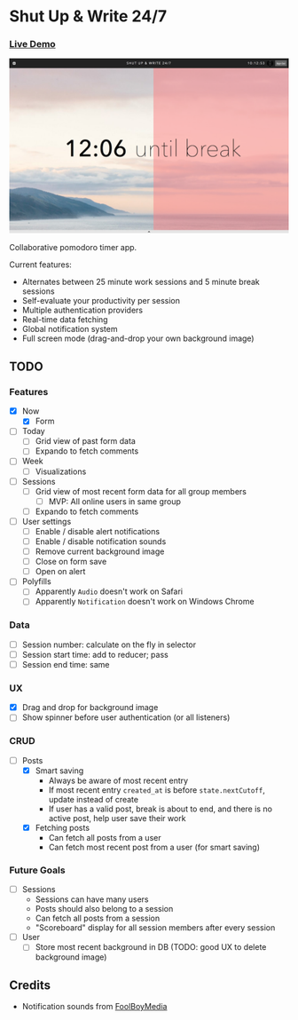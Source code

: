 # Shut Up & Write 24/7

### [Live Demo](https://shutupandwrite247.firebaseapp.com/)

![Screenshot](./public/screenshots/demo.png)

Collaborative pomodoro timer app.

Current features:
* Alternates between 25 minute work sessions and 5 minute break sessions
* Self-evaluate your productivity per session
* Multiple authentication providers
* Real-time data fetching
* Global notification system
* Full screen mode (drag-and-drop your own background image)

## TODO

### Features

* [x] Now
    * [x] Form
* [ ] Today
    * [ ] Grid view of past form data
    * [ ] Expando to fetch comments
* [ ] Week
    * [ ] Visualizations
* [ ] Sessions
    * [ ] Grid view of most recent form data for all group members
        * [ ] MVP: All online users in same group
    * [ ] Expando to fetch comments
* [ ] User settings
    * [ ] Enable / disable alert notifications
    * [ ] Enable / disable notification sounds
    * [ ] Remove current background image
    * [ ] Close on form save
    * [ ] Open on alert
* [ ] Polyfills
    * [ ] Apparently `Audio` doesn't work on Safari
    * [ ] Apparently `Notification` doesn't work on Windows Chrome

### Data

* [ ] Session number: calculate on the fly in selector
* [ ] Session start time: add to reducer; pass
* [ ] Session end time: same

### UX

* [x] Drag and drop for background image
* [ ] Show spinner before user authentication (or all listeners)

### CRUD

* [ ] Posts
    * [x] Smart saving
        * Always be aware of most recent entry
        * If most recent entry `created_at` is before `state.nextCutoff`, update instead of create
        * If user has a valid post, break is about to end, and there is no active post, help user save their work
    * [x] Fetching posts
        * Can fetch all posts from a user
        * Can fetch most recent post from a user (for smart saving)

### Future Goals

* [ ] Sessions
    * Sessions can have many users
    * Posts should also belong to a session
    * Can fetch all posts from a session
    * "Scoreboard" display for all session members after every session
* [ ] User
    * [ ] Store most recent background in DB (TODO: good UX to delete background image)

## Credits

* Notification sounds from [FoolBoyMedia](https://freesound.org/people/FoolBoyMedia)
